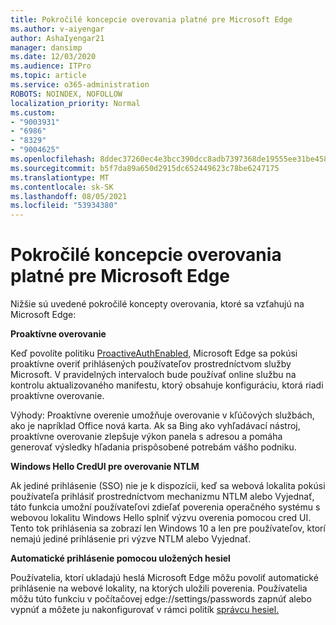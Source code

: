 ```yaml
---
title: Pokročilé koncepcie overovania platné pre Microsoft Edge
ms.author: v-aiyengar
author: AshaIyengar21
manager: dansimp
ms.date: 12/03/2020
ms.audience: ITPro
ms.topic: article
ms.service: o365-administration
ROBOTS: NOINDEX, NOFOLLOW
localization_priority: Normal
ms.custom:
- "9003931"
- "6986"
- "8329"
- "9004625"
ms.openlocfilehash: 8ddec37260ec4e3bcc390dcc8adb7397368de19555ee31be458be033d3886386
ms.sourcegitcommit: b5f7da89a650d2915dc652449623c78be6247175
ms.translationtype: MT
ms.contentlocale: sk-SK
ms.lasthandoff: 08/05/2021
ms.locfileid: "53934380"
---
```

# <a name="advanced-authentication-concepts-applicable-to-microsoft-edge"></a>Pokročilé koncepcie overovania platné pre Microsoft Edge

Nižšie sú uvedené pokročilé koncepty overovania, ktoré sa vzťahujú na Microsoft Edge:

**Proaktívne overovanie**

Keď povolíte politiku [ProactiveAuthEnabled,](https://go.microsoft.com/fwlink/?linkid=2134621) Microsoft Edge sa pokúsi proaktívne overiť prihlásených používateľov prostredníctvom služby Microsoft. V pravidelných intervaloch bude používať online službu na kontrolu aktualizovaného manifestu, ktorý obsahuje konfiguráciu, ktorá riadi proaktívne overovanie.

Výhody: Proaktívne overenie umožňuje overovanie v kľúčových službách, ako je napríklad Office nová karta. Ak sa Bing ako vyhľadávací nástroj, proaktívne overovanie zlepšuje výkon panela s adresou a pomáha generovať výsledky hľadania prispôsobené potrebám vášho podniku.

**Windows Hello CredUI pre overovanie NTLM**

Ak jediné prihlásenie (SSO) nie je k dispozícii, keď sa webová lokalita pokúsi používateľa prihlásiť prostredníctvom mechanizmu NTLM alebo Vyjednať, táto funkcia umožní používateľovi zdieľať poverenia operačného systému s webovou lokalitu Windows Hello splniť výzvu overenia pomocou cred UI. Tento tok prihlásenia sa zobrazí len Windows 10 a len pre používateľov, ktorí nemajú jediné prihlásenie pri výzve NTLM alebo Vyjednať.

**Automatické prihlásenie pomocou uložených hesiel**

Používatelia, ktorí ukladajú heslá Microsoft Edge môžu povoliť automatické prihlásenie na webové lokality, na ktorých uložili poverenia. Používatelia môžu túto funkciu v počítačovej edge://settings/passwords zapnúť alebo vypnúť a môžete ju nakonfigurovať v rámci politík [správcu hesiel.](https://go.microsoft.com/fwlink/?linkid=2134622)
